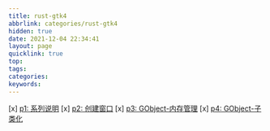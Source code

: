 ```yaml
---
title: rust-gtk4
abbrlink: categories/rust-gtk4
hidden: true
date: 2021-12-04 22:34:41
layout: page
quicklink: true
top:
tags:
categories:
keywords:
---
```


[x]  [p1: 系列说明](/posts/rust-gtk4/p1)
[x]  [p2: 创建窗口](/posts/rust-gtk4/p2)
[x]  [p3: GObject-内存管理](/posts/rust-gtk4/p3)
[x]  [p4: GObject-子类化](/posts/rust-gtk4/p4)